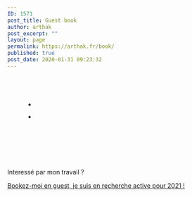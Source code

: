 ```yaml
---
ID: 1571
post_title: Guest book
author: arthak
post_excerpt: ""
layout: page
permalink: https://arthak.fr/book/
published: true
post_date: 2020-01-31 09:23:32
---
```

<!-- wp:group -->
<div class="wp-block-group"><div class="wp-block-group__inner-container"><!-- wp:image {"id":2895,"sizeSlug":"large"} -->
<figure class="wp-block-image size-large"><img src="https://arthak.fr/wp-content/uploads/2020/05/A31418FE-DEDA-4F49-90D6-CF6CBDDAB4D4_1_105_c.jpeg" alt="" class="wp-image-2895"/></figure>
<!-- /wp:image -->

<!-- wp:image {"id":2276,"sizeSlug":"large"} -->
<figure class="wp-block-image size-large"><img src="https://arthak.fr/wp-content/uploads/2020/03/img_3655-1.png" alt="" class="wp-image-2276"/></figure>
<!-- /wp:image -->

<!-- wp:image {"id":3298,"sizeSlug":"large"} -->
<figure class="wp-block-image size-large"><img src="https://arthak.fr/wp-content/uploads/2020/08/img_1223.jpg" alt="" class="wp-image-3298"/></figure>
<!-- /wp:image -->

<!-- wp:image {"id":2475,"sizeSlug":"large"} -->
<figure class="wp-block-image size-large"><img src="https://arthak.fr/wp-content/uploads/2020/04/img_0089.png" alt="" class="wp-image-2475"/></figure>
<!-- /wp:image -->

<!-- wp:group -->
<div class="wp-block-group"><div class="wp-block-group__inner-container"><!-- wp:group -->
<div class="wp-block-group"><div class="wp-block-group__inner-container"><!-- wp:group -->
<div class="wp-block-group"><div class="wp-block-group__inner-container"><!-- wp:gallery {"ids":[1177]} -->
<figure class="wp-block-gallery columns-1 is-cropped"><ul class="blocks-gallery-grid"><li class="blocks-gallery-item"><figure><img src="https://arthak.fr/wp-content/uploads/2020/01/BA1F97B2-DC6F-42F8-BF55-63CB3AA4B07F.png" alt="" data-id="1177" class="wp-image-1177"/></figure></li></ul></figure>
<!-- /wp:gallery --></div></div>
<!-- /wp:group --></div></div>
<!-- /wp:group --></div></div>
<!-- /wp:group -->

<!-- wp:gallery {"ids":[2068]} -->
<figure class="wp-block-gallery columns-1 is-cropped"><ul class="blocks-gallery-grid"><li class="blocks-gallery-item"><figure><img src="https://arthak.fr/wp-content/uploads/2020/03/img_2591.png" alt="" data-id="2068" class="wp-image-2068"/></figure></li></ul></figure>
<!-- /wp:gallery --></div></div>
<!-- /wp:group -->

<!-- wp:image {"id":1947,"sizeSlug":"large"} -->
<figure class="wp-block-image size-large"><img src="https://arthak.fr/wp-content/uploads/2019/12/blacksheep-wolf-mask.png" alt="" class="wp-image-1947"/></figure>
<!-- /wp:image -->

<!-- wp:image {"id":2041,"sizeSlug":"large"} -->
<figure class="wp-block-image size-large"><img src="https://arthak.fr/wp-content/uploads/2020/03/img_2616.png" alt="" class="wp-image-2041"/></figure>
<!-- /wp:image -->

<!-- wp:image {"id":1147,"sizeSlug":"large"} -->
<figure class="wp-block-image size-large"><img src="https://arthak.fr/wp-content/uploads/2020/01/112BF7BF-98CF-452B-BCD9-465F5FDA2A57.png" alt="" class="wp-image-1147"/></figure>
<!-- /wp:image -->

<!-- wp:image {"id":810,"sizeSlug":"large"} -->
<figure class="wp-block-image size-large"><img src="https://arthak.fr/wp-content/uploads/2019/08/70234331_2489287257776430_3599972185130663936_n-1.jpg" alt="" class="wp-image-810"/></figure>
<!-- /wp:image -->

<!-- wp:image {"id":2033,"sizeSlug":"large"} -->
<figure class="wp-block-image size-large"><img src="https://arthak.fr/wp-content/uploads/2020/03/img_2907.png" alt="" class="wp-image-2033"/></figure>
<!-- /wp:image -->

<!-- wp:image {"id":2032,"sizeSlug":"large"} -->
<figure class="wp-block-image size-large"><img src="https://arthak.fr/wp-content/uploads/2020/03/img_3083.png" alt="" class="wp-image-2032"/></figure>
<!-- /wp:image -->

<!-- wp:image {"id":1157,"sizeSlug":"large"} -->
<figure class="wp-block-image size-large"><img src="https://arthak.fr/wp-content/uploads/2020/01/B6974D63-A582-46FD-8008-61A2BFA278AE.png" alt="" class="wp-image-1157"/></figure>
<!-- /wp:image -->

<!-- wp:html /-->

<!-- wp:paragraph -->
<p>Interessé par mon travail ?</p>
<!-- /wp:paragraph -->

<!-- wp:paragraph -->
<p><a href="https://arthak.fr/contact/" target="_blank" rel="noreferrer noopener">Bookez-moi en guest, je suis en recherche active pour 2021 !</a></p>
<!-- /wp:paragraph -->